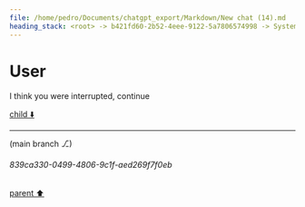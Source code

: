```yaml
---
file: /home/pedro/Documents/chatgpt_export/Markdown/New chat (14).md
heading_stack: <root> -> b421fd60-2b52-4eee-9122-5a7806574998 -> System -> 0e0de881-5a7b-4301-9643-ccff084a4ddf -> System -> aaa24362-c889-42c5-afec-aae36a2536d8 -> User -> 5e125b51-4948-41c1-bdf3-93b510bdb1af -> Assistant -> Ideal API Design -> Helper Classes -> Class -> Decorator -> AnnotatedAttribute -> BaseClass -> CodeBlock -> Recursive Code Generation -> Handling Indentation -> Example Implementation -> aaa2b636-9271-4157-9924-1a308fab5317 -> User -> 3c3b81e1-8cd2-4341-91c2-7b030a68f9a1 -> Assistant -> Leveraging Dataclasses -> aaa2a536-29ee-411d-9f01-afe2796f7425 -> User -> ad160486-5d4d-45c6-83bb-efd81a90f8a0 -> Assistant -> Leveraging Dataclasses -> Concerns for a Robust Implementation -> Patterns and Techniques to Borrow -> aaa2ec09-e316-4cbb-b846-830f33c67f26 -> User -> a5788519-835a-45b5-b51d-528548cac670 -> Assistant -> 61aee1c3-e68d-40ae-809a-afc5d1724485 -> Tool -> 762c81fb-e886-4720-99d8-96aa98924ec0 -> Assistant -> a144d99e-52e8-4fbe-a36c-44d0f6b900d5 -> Assistant -> 65b27eb5-58f3-4b78-8ed6-c8c5a63ee58b -> Tool -> fd21876b-41e9-488e-a016-1196a389464a -> Assistant -> aaa2cc47-c3e4-41dd-b91f-9362a6cdc798 -> User -> adafa997-35c7-4e33-a059-887b09c0a065 -> Assistant -> 99c4ae27-09c1-4daf-a555-984d41627cd8 -> Tool -> 3f5c52b8-9cd5-4e33-a2db-aaaaa7ae66ae -> Assistant -> 7b3671ef-bbee-4ece-b946-3ea76b1c42ab -> Tool -> 41eb0b88-68d3-4f18-ac08-7dd7cbc0f8ab -> Assistant -> aaa242ae-a7de-4212-826a-5a06552dea7d -> User -> 6ad68595-4acf-4c55-b440-675b26d544ea -> Assistant -> 7279eb99-ce1f-44d2-b97d-13fb2be34713 -> Tool -> 9fdb06ab-a47d-4ed5-af6e-6ee6403e882f -> Assistant -> d237f1fe-6157-47cf-a72d-efc52f906d3e -> Tool -> 630afad1-5e04-457f-85b2-c57cacfed9b5 -> Assistant -> ecddbe34-eb76-4039-947f-146b22cd0e58 -> Tool -> d83574cc-b31e-46a2-b2f1-096f97e7a0d9 -> Assistant -> aaa223ad-09ad-4ce7-b1e3-af8f44c309e3 -> User
---
```

# User

I think you were interrupted, continue 

[child ⬇️](#839ca330-0499-4806-9c1f-aed269f7f0eb)

---

(main branch ⎇)
###### 839ca330-0499-4806-9c1f-aed269f7f0eb
[parent ⬆️](#aaa223ad-09ad-4ce7-b1e3-af8f44c309e3)
